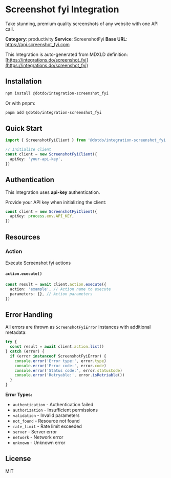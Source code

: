 # Screenshot fyi Integration

Take stunning, premium quality screenshots of any website with one API call.

**Category**: productivity
**Service**: ScreenshotFyi
**Base URL**: https://api.screenshot_fyi.com

This Integration is auto-generated from MDXLD definition: [https://integrations.do/screenshot_fyi](https://integrations.do/screenshot_fyi)

## Installation

```bash
npm install @dotdo/integration-screenshot_fyi
```

Or with pnpm:

```bash
pnpm add @dotdo/integration-screenshot_fyi
```

## Quick Start

```typescript
import { ScreenshotFyiClient } from '@dotdo/integration-screenshot_fyi'

// Initialize client
const client = new ScreenshotFyiClient({
  apiKey: 'your-api-key',
})
```

## Authentication

This Integration uses **api-key** authentication.

Provide your API key when initializing the client:

```typescript
const client = new ScreenshotFyiClient({
  apiKey: process.env.API_KEY,
})
```

## Resources

### Action

Execute Screenshot fyi actions

#### `action.execute()`

```typescript
const result = await client.action.execute({
  action: 'example', // Action name to execute
  parameters: {}, // Action parameters
})
```

## Error Handling

All errors are thrown as `ScreenshotFyiError` instances with additional metadata:

```typescript
try {
  const result = await client.action.list()
} catch (error) {
  if (error instanceof ScreenshotFyiError) {
    console.error('Error type:', error.type)
    console.error('Error code:', error.code)
    console.error('Status code:', error.statusCode)
    console.error('Retryable:', error.isRetriable())
  }
}
```

**Error Types:**

- `authentication` - Authentication failed
- `authorization` - Insufficient permissions
- `validation` - Invalid parameters
- `not_found` - Resource not found
- `rate_limit` - Rate limit exceeded
- `server` - Server error
- `network` - Network error
- `unknown` - Unknown error

## License

MIT
